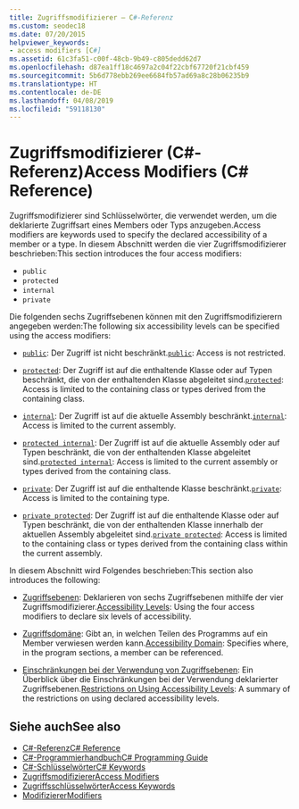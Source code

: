 ```yaml
---
title: Zugriffsmodifizierer – C#-Referenz
ms.custom: seodec18
ms.date: 07/20/2015
helpviewer_keywords:
- access modifiers [C#]
ms.assetid: 61c3fa51-c00f-48cb-9b49-c805dedd62d7
ms.openlocfilehash: d87ea1ff18c4697a2c04f22cbf67720f21cbf459
ms.sourcegitcommit: 5b6d778ebb269ee6684fb57ad69a8c28b06235b9
ms.translationtype: HT
ms.contentlocale: de-DE
ms.lasthandoff: 04/08/2019
ms.locfileid: "59118130"
---
```

# <a name="access-modifiers-c-reference"></a><span data-ttu-id="27cea-102">Zugriffsmodifizierer (C#-Referenz)</span><span class="sxs-lookup"><span data-stu-id="27cea-102">Access Modifiers (C# Reference)</span></span>
<span data-ttu-id="27cea-103">Zugriffsmodifizierer sind Schlüsselwörter, die verwendet werden, um die deklarierte Zugriffsart eines Members oder Typs anzugeben.</span><span class="sxs-lookup"><span data-stu-id="27cea-103">Access modifiers are keywords used to specify the declared accessibility of a member or a type.</span></span> <span data-ttu-id="27cea-104">In diesem Abschnitt werden die vier Zugriffsmodifizierer beschrieben:</span><span class="sxs-lookup"><span data-stu-id="27cea-104">This section introduces the four access modifiers:</span></span>  
  
-   `public`
-   `protected`
-   `internal`
-   `private`
  
 <span data-ttu-id="27cea-105">Die folgenden sechs Zugriffsebenen können mit den Zugriffsmodifizierern angegeben werden:</span><span class="sxs-lookup"><span data-stu-id="27cea-105">The following six accessibility levels can be specified using the access modifiers:</span></span>  
  
- <span data-ttu-id="27cea-106">[`public`](public.md): Der Zugriff ist nicht beschränkt.</span><span class="sxs-lookup"><span data-stu-id="27cea-106">[`public`](public.md): Access is not restricted.</span></span>  
  
- <span data-ttu-id="27cea-107">[`protected`](protected.md): Der Zugriff ist auf die enthaltende Klasse oder auf Typen beschränkt, die von der enthaltenden Klasse abgeleitet sind.</span><span class="sxs-lookup"><span data-stu-id="27cea-107">[`protected`](protected.md): Access is limited to the containing class or types derived from the containing class.</span></span>  
  
- <span data-ttu-id="27cea-108">[`internal`](internal.md): Der Zugriff ist auf die aktuelle Assembly beschränkt.</span><span class="sxs-lookup"><span data-stu-id="27cea-108">[`internal`](internal.md): Access is limited to the current assembly.</span></span>  
  
- <span data-ttu-id="27cea-109">[`protected internal`](protected-internal.md): Der Zugriff ist auf die aktuelle Assembly oder auf Typen beschränkt, die von der enthaltenden Klasse abgeleitet sind.</span><span class="sxs-lookup"><span data-stu-id="27cea-109">[`protected internal`](protected-internal.md): Access is limited to the current assembly or types derived from the containing class.</span></span>  
  
- <span data-ttu-id="27cea-110">[`private`](private.md): Der Zugriff ist auf die enthaltende Klasse beschränkt.</span><span class="sxs-lookup"><span data-stu-id="27cea-110">[`private`](private.md): Access is limited to the containing type.</span></span>  

- <span data-ttu-id="27cea-111">[`private protected`](private-protected.md): Der Zugriff ist auf die enthaltende Klasse oder auf Typen beschränkt, die von der enthaltenden Klasse innerhalb der aktuellen Assembly abgeleitet sind.</span><span class="sxs-lookup"><span data-stu-id="27cea-111">[`private protected`](private-protected.md): Access is limited to the containing class or types derived from the containing class within the current assembly.</span></span>  
  
 <span data-ttu-id="27cea-112">In diesem Abschnitt wird Folgendes beschrieben:</span><span class="sxs-lookup"><span data-stu-id="27cea-112">This section also introduces the following:</span></span>  
  
-   <span data-ttu-id="27cea-113">[Zugriffsebenen](../../../csharp/language-reference/keywords/accessibility-levels.md): Deklarieren von sechs Zugriffsebenen mithilfe der vier Zugriffsmodifizierer.</span><span class="sxs-lookup"><span data-stu-id="27cea-113">[Accessibility Levels](../../../csharp/language-reference/keywords/accessibility-levels.md): Using the four access modifiers to declare six levels of accessibility.</span></span>  
  
-   <span data-ttu-id="27cea-114">[Zugriffsdomäne](../../../csharp/language-reference/keywords/accessibility-domain.md): Gibt an, in welchen Teilen des Programms auf ein Member verwiesen werden kann.</span><span class="sxs-lookup"><span data-stu-id="27cea-114">[Accessibility Domain](../../../csharp/language-reference/keywords/accessibility-domain.md): Specifies where, in the program sections, a member can be referenced.</span></span>  
  
-   <span data-ttu-id="27cea-115">[Einschränkungen bei der Verwendung von Zugriffsebenen](../../../csharp/language-reference/keywords/restrictions-on-using-accessibility-levels.md): Ein Überblick über die Einschränkungen bei der Verwendung deklarierter Zugriffsebenen.</span><span class="sxs-lookup"><span data-stu-id="27cea-115">[Restrictions on Using Accessibility Levels](../../../csharp/language-reference/keywords/restrictions-on-using-accessibility-levels.md): A summary of the restrictions on using declared accessibility levels.</span></span>  
  
## <a name="see-also"></a><span data-ttu-id="27cea-116">Siehe auch</span><span class="sxs-lookup"><span data-stu-id="27cea-116">See also</span></span>

- [<span data-ttu-id="27cea-117">C#-Referenz</span><span class="sxs-lookup"><span data-stu-id="27cea-117">C# Reference</span></span>](../../../csharp/language-reference/index.md)
- [<span data-ttu-id="27cea-118">C#-Programmierhandbuch</span><span class="sxs-lookup"><span data-stu-id="27cea-118">C# Programming Guide</span></span>](../../../csharp/programming-guide/index.md)
- [<span data-ttu-id="27cea-119">C#-Schlüsselwörter</span><span class="sxs-lookup"><span data-stu-id="27cea-119">C# Keywords</span></span>](../../../csharp/language-reference/keywords/index.md)
- [<span data-ttu-id="27cea-120">Zugriffsmodifizierer</span><span class="sxs-lookup"><span data-stu-id="27cea-120">Access Modifiers</span></span>](../../../csharp/programming-guide/classes-and-structs/access-modifiers.md)
- [<span data-ttu-id="27cea-121">Zugriffsschlüsselwörter</span><span class="sxs-lookup"><span data-stu-id="27cea-121">Access Keywords</span></span>](../../../csharp/language-reference/keywords/access-keywords.md)
- [<span data-ttu-id="27cea-122">Modifizierer</span><span class="sxs-lookup"><span data-stu-id="27cea-122">Modifiers</span></span>](../../../csharp/language-reference/keywords/modifiers.md)
